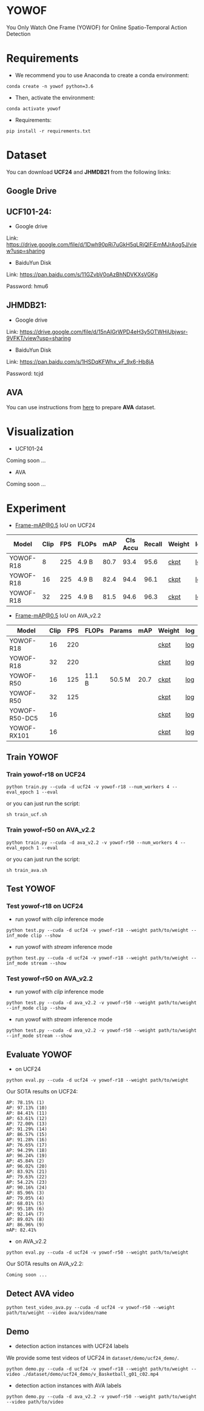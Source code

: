 # YOWOF
You Only Watch One Frame (YOWOF) for Online Spatio-Temporal Action Detection

# Requirements
- We recommend you to use Anaconda to create a conda environment:
```Shell
conda create -n yowof python=3.6
```

- Then, activate the environment:
```Shell
conda activate yowof
```

- Requirements:
```Shell
pip install -r requirements.txt 
```

# Dataset
You can download **UCF24** and **JHMDB21** from the following links:

## Google Drive
## UCF101-24:
* Google drive

Link: https://drive.google.com/file/d/1Dwh90pRi7uGkH5qLRjQIFiEmMJrAog5J/view?usp=sharing

* BaiduYun Disk

Link: https://pan.baidu.com/s/11GZvbV0oAzBhNDVKXsVGKg

Password: hmu6 

## JHMDB21: 
* Google drive

Link: https://drive.google.com/file/d/15nAIGrWPD4eH3y5OTWHiUbjwsr-9VFKT/view?usp=sharing

* BaiduYun Disk

Link: https://pan.baidu.com/s/1HSDqKFWhx_vF_9x6-Hb8jA 

Password: tcjd 

## AVA
You can use instructions from [here](https://github.com/yjh0410/AVA_Dataset) to prepare **AVA** dataset.

# Visualization
* UCF101-24

Coming soon ...

* AVA

Coming soon ...


# Experiment
* Frame-mAP@0.5 IoU on UCF24

|    Model    |   Clip  |    FPS    |  FLOPs  |  mAP   |  Cls Accu  |  Recall  |   Weight   |   log   |
|-------------|---------|-----------|---------|--------|------------|----------|------------|---------|
|  YOWOF-R18  |    8    |     225   |  4.9 B  |  80.7  |    93.4    |   95.6   | [ckpt](https://github.com/yjh0410/YOWOF/releases/download/yowof-weight/yowof-r18_epoch_4_93.4_95.6_80.7.pth) | [log](https://github.com/yjh0410/YOWOF/releases/download/yowof-weight/YOWOF-R18-K-8.txt) |
|  YOWOF-R18  |   16    |     225   |  4.9 B  |  82.4  |    94.4    |   96.1   | [ckpt](https://github.com/yjh0410/YOWOF/releases/download/yowof-weight/yowof-r18_epoch_5_94.4_96.1_82.4.pth) | [log](https://github.com/yjh0410/YOWOF/releases/download/yowof-weight/YOWOF-R18-K16-UCF24.txt) |
|  YOWOF-R18  |   32    |     225   |  4.9 B  |  81.5  |    94.6    |   96.3   | [ckpt](https://github.com/yjh0410/YOWOF/releases/download/yowof-weight/yowof-r18_epoch_2_94.6_96.3_81.5.pth) | [log](https://github.com/yjh0410/YOWOF/releases/download/yowof-weight/YOWOF-R18-K-32.txt) |

* Frame-mAP@0.5 IoU on AVA_v2.2

|     Model     |   Clip  |    FPS    |  FLOPs  | Params |  mAP   |   Weight   |   log   |
|---------------|---------|-----------|---------|--------|--------|------------|---------|
|   YOWOF-R18   |   16    |    220    |         |        |        | [ckpt]() | [log]() |
|   YOWOF-R18   |   32    |    220    |         |        |        | [ckpt]() | [log]() |
|   YOWOF-R50   |   16    |    125    |  11.1 B | 50.5 M |  20.7  | [ckpt]() | [log]() |
|   YOWOF-R50   |   32    |    125    |         |        |        | [ckpt]() | [log]() |
| YOWOF-R50-DC5 |   16    |           |         |        |        | [ckpt]() | [log]() |
|  YOWOF-RX101  |   16    |           |         |        |        | [ckpt]() | [log]() |

## Train YOWOF
### Train yowof-r18 on UCF24

```Shell
python train.py --cuda -d ucf24 -v yowof-r18 --num_workers 4 --eval_epoch 1 --eval
```

or you can just run the script:

```Shell
sh train_ucf.sh
```

### Train yowof-r50 on AVA_v2.2

```Shell
python train.py --cuda -d ava_v2.2 -v yowof-r50 --num_workers 4 --eval_epoch 1 --eval
```

or you can just run the script:

```Shell
sh train_ava.sh
```

## Test YOWOF
### Test yowof-r18 on UCF24

* run yowof with *clip* inference mode

```Shell
python test.py --cuda -d ucf24 -v yowof-r18 --weight path/to/weight --inf_mode clip --show
```

* run yowof with *stream* inference mode

```Shell
python test.py --cuda -d ucf24 -v yowof-r18 --weight path/to/weight --inf_mode stream --show
```

### Test yowof-r50 on AVA_v2.2

* run yowof with *clip* inference mode

```Shell
python test.py --cuda -d ava_v2.2 -v yowof-r50 --weight path/to/weight --inf_mode clip --show
```

* run yowof with *stream* inference mode

```Shell
python test.py --cuda -d ava_v2.2 -v yowof-r50 --weight path/to/weight --inf_mode stream --show
```

## Evaluate YOWOF
* on UCF24

```Shell
python eval.py --cuda -d ucf24 -v yowof-r18 --weight path/to/weight
```

Our SOTA results on UCF24:
```Shell
AP: 78.15% (1)
AP: 97.13% (10)
AP: 84.41% (11)
AP: 63.61% (12)
AP: 72.00% (13)
AP: 91.29% (14)
AP: 86.57% (15)
AP: 91.28% (16)
AP: 76.65% (17)
AP: 94.29% (18)
AP: 96.24% (19)
AP: 45.84% (2)
AP: 96.02% (20)
AP: 83.92% (21)
AP: 79.63% (22)
AP: 54.22% (23)
AP: 90.16% (24)
AP: 85.96% (3)
AP: 79.05% (4)
AP: 68.01% (5)
AP: 95.18% (6)
AP: 92.14% (7)
AP: 89.02% (8)
AP: 86.96% (9)
mAP: 82.41%
```

* on AVA_v2.2

```Shell
python eval.py --cuda -d ucf24 -v yowof-r50 --weight path/to/weight
```

Our SOTA results on AVA_v2.2:
```Shell
Coming soon ...
```
## Detect AVA video

```Shell
python test_video_ava.py --cuda -d ucf24 -v yowof-r50 --weight path/to/weight --video ava/video/name
```

## Demo
* detection action instances with UCF24 labels

We provide some test videos of UCF24 in ```dataset/demo/ucf24_demo/```.

```Shell
python demo.py --cuda -d ucf24 -v yowof-r18 --weight path/to/weight --video ./dataset/demo/ucf24_demo/v_Basketball_g01_c02.mp4
```

* detection action instances with AVA labels

```Shell
python demo.py --cuda -d ava_v2.2 -v yowof-r50 --weight path/to/weight --video path/to/video
```
